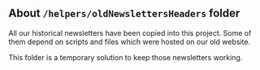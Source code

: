 ## About `/helpers/oldNewslettersHeaders` folder

All our historical newsletters have been copied into this project.
Some of them depend on scripts and files which were hosted on our old website.

This folder is a temporary solution to keep those newsletters working.
